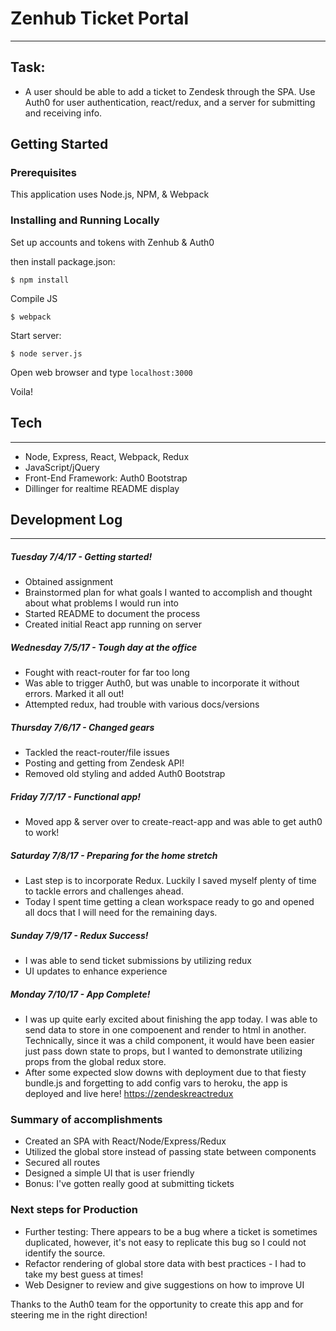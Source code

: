 # Zenhub Ticket Portal

------

## Task:

- A user should be able to add a ticket to Zendesk through the SPA.  Use Auth0 for user authentication, react/redux, and a server for submitting and receiving info.


## Getting Started

### Prerequisites

This application uses Node.js, NPM, & Webpack

### Installing and Running Locally

Set up accounts and tokens with Zenhub & Auth0

then install package.json:

    $ npm install

Compile JS
	
	$ webpack

Start server:

    $ node server.js

Open web browser and type ```localhost:3000```

Voila! 

## Tech
---
  - Node, Express, React, Webpack, Redux
  - JavaScript/jQuery
  - Front-End Framework: Auth0 Bootstrap
  - Dillinger for realtime README display

## Development Log
----

##### Tuesday 7/4/17 - Getting started!
  - Obtained assignment
  - Brainstormed plan for what goals I wanted to accomplish and thought about what problems I would run into
  - Started README to document the process
  - Created initial React app running on server

##### Wednesday 7/5/17 - Tough day at the office
  - Fought with react-router for far too long
  - Was able to trigger Auth0, but was unable to incorporate it without errors. Marked it all out!
  - Attempted redux, had trouble with various docs/versions 

##### Thursday 7/6/17 - Changed gears
  - Tackled the react-router/file issues
  - Posting and getting from Zendesk API!
  - Removed old styling and added Auth0 Bootstrap

##### Friday 7/7/17 - Functional app!

  - Moved app & server over to create-react-app and was able to get auth0 to work!

##### Saturday 7/8/17 - Preparing for the home stretch

  - Last step is to incorporate Redux. Luckily I saved myself plenty of time to tackle errors and challenges ahead. 
  - Today I spent time getting a clean workspace ready to go and opened all docs that I will need for the remaining days.

##### Sunday 7/9/17 - Redux Success!

  - I was able to send ticket submissions by utilizing redux
  - UI updates to enhance experience

##### Monday 7/10/17 - App Complete!

  - I was up quite early excited about finishing the app today. I was able to send data to store in one compoenent and render to html in another.  Technically, since it was a child component, it would have been easier just pass down state to props, but I wanted to demonstrate utilizing props from the global redux store.
  - After some expected slow downs with deployment due to that fiesty bundle.js and forgetting to add config vars to heroku, the app is deployed and live here! [https://zendeskreactredux](https://zendeskreactredux.herokuapp.com)


### Summary of accomplishments

- Created an SPA with React/Node/Express/Redux
- Utilized the global store instead of passing state between components
- Secured all routes
- Designed a simple UI that is user friendly
- Bonus: I've gotten really good at submitting tickets

### Next steps for Production 

- Further testing: There appears to be a bug where a ticket is sometimes duplicated, however, it's not easy to replicate this bug so I could not identify the source.
- Refactor rendering of global store data with best practices - I had to take my best guess at times! 
- Web Designer to review and give suggestions on how to improve UI


Thanks to the Auth0 team for the opportunity to create this app and for steering me in the right direction!


